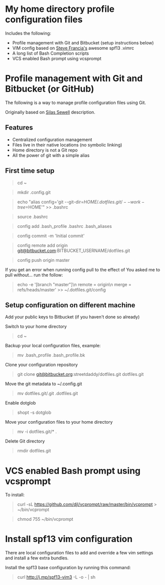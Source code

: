 My home directory profile configuration files
======================================

Includes the following:

* Profile management with Git and Bitbucket (setup instructions below)
* VIM config based on [Steve Francia's][0] awesome spf13 .vimrc
* A long list of Bash Completion scripts
* VCS enabled Bash prompt using vcsprompt

[0]: https://github.com/spf13/spf13-vim

Profile management with Git and Bitbucket (or GitHub)
======================================

The following is a way to manage profile configuration files using Git.

Originally based on [Silas Sewell][1] description.

[1]: http://www.silassewell.com/blog/2009/03/08/profile-management-with-git-and-github/

Features
--------

* Centralized configuration management
* Files live in their native locations (no symbolic linking)
* Home directory is not a Git repo
* All the power of git with a simple alias


First time setup
----------------

> cd ~

> mkdir .config.git

> echo "alias config='git --git-dir=$HOME/.dotfiles.git/ --work-tree=$HOME'" >> .bashrc

> source .bashrc

> config add .bash_profile .bashrc .bash_aliases

> config commit -m 'Initial commit'

> config remote add origin git@bitbucket.com:BITBUCKET_USERNAME/dotfiles.git

> config push origin master

If you get an error when running config pull to the effect of You asked me to pull without... run the follow:
> echo -e '[branch "master"]\n  remote = origin\n  merge = refs/heads/master' >> ~/.dotfiles.git/config


Setup configuration on different machine
----------------------------------------

Add your public keys to Bitbucket (if you haven't done so already)

Switch to your home directory
>cd ~

Backup your local configuration files, example:
> mv .bash_profile .bash_profile.bk

Clone your configuration repository
> git clone git@bitbucket.org:streetdaddy/dotfiles.git dotfiles.git

Move the git metadata to ~/.config.git
> mv dotfiles.git/.git .dotfiles.git

Enable dotglob
> shopt -s dotglob

Move your configuration files to your home directory
> mv -i dotfiles.git/* .

Delete Git directory
> rmdir dotfiles.git

VCS enabled Bash prompt using vcsprompt
======================================

To install:

> curl -sL https://github.com/djl/vcprompt/raw/master/bin/vcprompt > ~/bin/vcprompt

> chmod 755 ~/bin/vcprompt

Install spf13 vim configuration
================================

There are local configuration files to add and override a few vim settings and install a few extra bundles.

Install the spf13 base configuration by running this command:

> curl http://j.mp/spf13-vim3 -L -o - | sh

